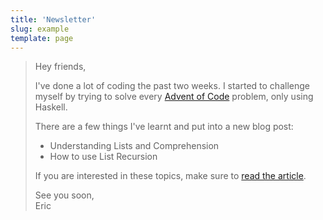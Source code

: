 ```yaml
---
title: 'Newsletter'
slug: example
template: page
---
```



>Hey friends,
>
>I've done a lot of coding the past two weeks.
>I started to challenge myself by trying to solve every [Advent of Code](https://adventofcode.com)
>problem, only using Haskell.
>
>There are a few things I've learnt and put into a new blog post:
>- Understanding Lists and Comprehension
>- How to use List Recursion
>
>If you are interested in these topics, make sure to [read the article](https://ericjanto.com).
>
>See you soon,</br>
>Eric
